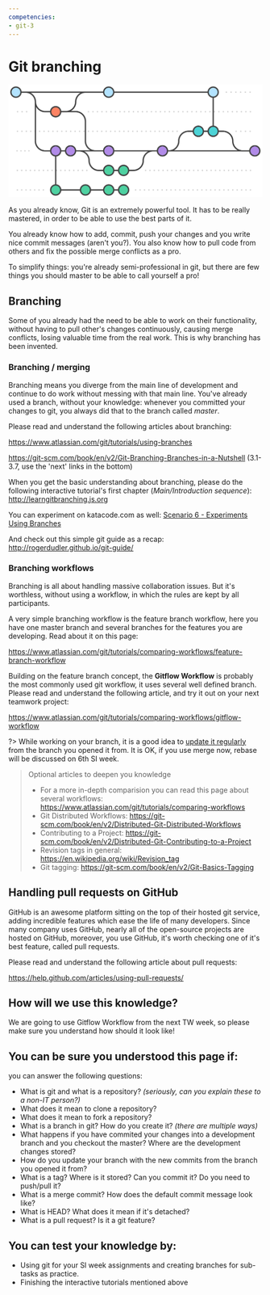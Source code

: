 ```yaml
---
competencies:
- git-3
---
```


# Git branching

![gitflow-01.png](../images/gitflow-example.png)

As you already know, Git is an extremely powerful tool. It has to be really mastered, in order to be able to use the best parts of it.

You already know how to add, commit, push your changes and you write nice commit messages (aren't you?). You also know how to pull code from others and fix the possible merge conflicts as a pro.

To simplify things: you're already semi-professional in git, but there are few things you should master to be able to call yourself a pro!

## Branching

Some of you already had the need to be able to work on their functionality, without having to pull other's changes continuously, causing merge conflicts, losing valuable time from the real work. This is why branching has been invented.

### Branching / merging

Branching means you diverge from the main line of development and continue to do work without messing with that main line. You've already used a branch, without your knowledge: whenever you committed your changes to git, you always did that to the branch called _master_.

Please read and understand the following articles about branching:

<https://www.atlassian.com/git/tutorials/using-branches>

<https://git-scm.com/book/en/v2/Git-Branching-Branches-in-a-Nutshell> (3.1-3.7, use the 'next' links in the bottom)

When you get the basic understanding about branching, please do the following interactive tutorial's first chapter (_Main/Introduction sequence_):
<http://learngitbranching.js.org>

You can experiment on katacode.com as well:
[Scenario 6 - Experiments Using Branches](https://www.katacoda.com/courses/git)

And check out this simple git guide as a recap:
<http://rogerdudler.github.io/git-guide/>

### Branching workflows

Branching is all about handling massive collaboration issues. But it's worthless, without using a workflow, in which the rules are kept by all participants.

A very simple branching workflow is the feature branch workflow, here you have one master branch and several branches for the features you are developing. Read about it on this page:

<https://www.atlassian.com/git/tutorials/comparing-workflows/feature-branch-workflow>

Building on the feature branch concept, the **Gitflow Workflow** is probably the most commonly used git workflow, it uses several well defined branch. Please read and understand the following article, and try it out on your next teamwork project:

<https://www.atlassian.com/git/tutorials/comparing-workflows/gitflow-workflow>

?> While working on your branch, it is a good idea to [update it regularly](https://remarkablemark.org/blog/2017/06/02/git-update-branch/) from the branch you opened it from. It is OK, if you use merge now, rebase will be discussed on 6th SI week.

> Optional articles to deepen you knowledge
>
> * For a more in-depth comparision you can read this page about several workflows: <https://www.atlassian.com/git/tutorials/comparing-workflows>
> * Git Distributed Workflows: <https://git-scm.com/book/en/v2/Distributed-Git-Distributed-Workflows>
> * Contributing to a Project: <https://git-scm.com/book/en/v2/Distributed-Git-Contributing-to-a-Project>
> * Revision tags in general: https://en.wikipedia.org/wiki/Revision_tag
> * Git tagging: https://git-scm.com/book/en/v2/Git-Basics-Tagging
>

## Handling pull requests on GitHub

GitHub is an awesome platform sitting on the top of their hosted git service, adding incredible features which ease the life of many developers. Since many company uses GitHub, nearly all of the open-source projects are hosted on GitHub, moreover, you use GitHub, it's worth checking one of it's best feature, called pull requests.

Please read and understand the following article about pull requests:

<https://help.github.com/articles/using-pull-requests/>

## How will we use this knowledge?

We are going to use Gitflow Workflow from the next TW week, so please make sure you understand how should it look like!

## You can be sure you understood this page if:

you can answer the following questions:

* What is git and what is a repository? _(seriously, can you explain these to a non-IT person?)_
* What does it mean to clone a repository?
* What does it mean to fork a repository?
* What is a branch in git? How do you create it? _(there are multiple ways)_
* What happens if you have commited your changes into a development branch and you checkout the master? Where are the development changes stored?
* How do you update your branch with the new commits from the branch you opened it from?
* What is a tag? Where is it stored? Can you commit it? Do you need to push/pull it?
* What is a merge commit? How does the default commit message look like?
* What is HEAD? What does it mean if it's detached?
* What is a pull request? Is it a git feature?

## You can test your knowledge by:

* Using git for your SI week assignments and creating branches for sub-tasks as practice.
* Finishing the interactive tutorials mentioned above
